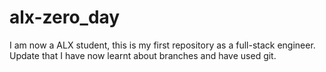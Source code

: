 # alx-zero_day
I am now a ALX student, this is my first repository as a full-stack engineer.
Update that I have now learnt about branches and have used git.
